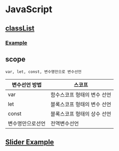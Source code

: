 # JavaScript
## [classList](https://developer.mozilla.org/ko/docs/Web/API/Element/classList)
### [Example](./javascript/javascript12.html)
## scope
```
var, let, const, 변수명만으로 변수선언
```
|변수선언 방법|스코프|
|-|-|
|var|함수스코프 형태의 변수 선언|
|let|블록스코프 형태의 변수 선언|
|const|블록스코프 형태의 상수 선언|
|변수명만으로선언|전역변수선언|
## [Slider Example](./javascript/javascript13.html)
